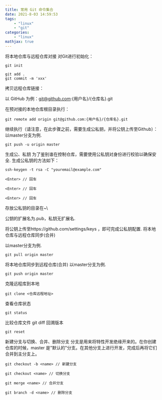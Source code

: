 ```yaml
---
title: 常用 Git 命令集合
date: 2021-8-03 14:59:53
tags:
    - "linux"
    - "git"
categories:
    - "linux"
mathjax: true
---
```


将本地仓库与远程仓库对接
对Git进行初始化：
```
git init
```
```
git add .
git commit -m 'xxx'
```
拷贝远程仓库链接：

以 GitHub 为例：git@github.com:{用户名}/{仓库名}.git

在预对接的本地仓库根目录执行：
```
git remote add origin git@github.com:{用户名}/{仓库名}.git
```
继续执行（请注意，在此步骤之前，需要生成公私钥，并将公钥上传至Github）：
以master分支为例.
```
git push -u origin master
```
生成公、私钥
为了鉴别谁在控制仓库，需要使用公私钥对身份进行校验以确保安全.
生成公私钥的方法如下：
```
ssh-keygen -t rsa -C "youremail@example.com"

<Enter> // 回车

<Enter> // 回车

<Enter> // 回车
```
存放公私钥的目录在~\

公钥的扩展名为.pub，私钥无扩展名.

将公钥上传至https://github.com/settings/keys ，即可完成公私钥配置.
将本地仓库与远程仓库同步(合并)

以master分支为例.
```
git pull origin master
```
将本地仓库同步到远程仓库(合并)
以master分支为例.
```
git push origin master
```
克隆远程库到本地
```
git clone <仓库远程地址>
```
查看仓库状态
```
git status
```
比较仓库文件
git diff
回溯版本
```
git reset
```
新建分支与切换、合并、删除分支
分支是用来将特性开发绝缘开来的。在你创建仓库的时候，master 是"默认的"分支。在其他分支上进行开发，完成后再将它们合并到主分支上。
```
git checkout -b <name> // 新建分支

git checkout <name> // 切换分支

git merge <name> // 合并分支

git branch -d <name> // 删除分支
```
